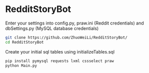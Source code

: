 # RedditStoryBot

Enter your settings into config.py, praw.ini (Reddit credentials) and dbSettings.py (MySQL database credentials) 

```bash
git clone https://github.com/ZhuoWeiLi/RedditStoryBot/
cd RedditStoryBot
```
Create your initial sql tables using initializeTables.sql

```bash
pip install pymysql requests lxml cssselect praw 
python Main.py
```
